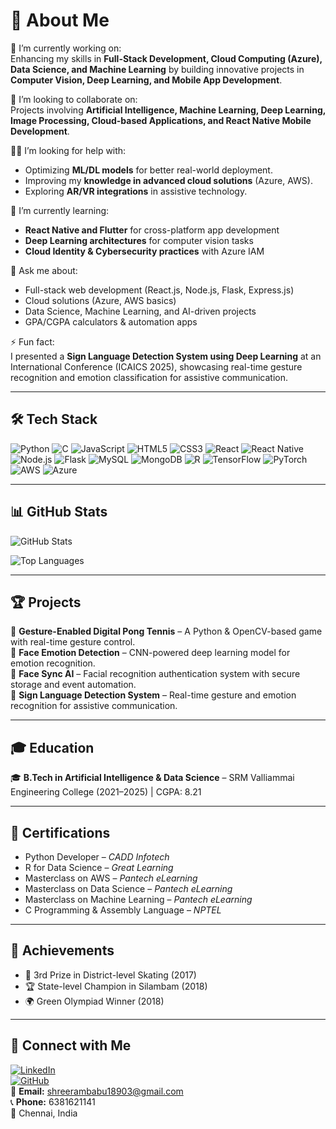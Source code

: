 # 👋 About Me

🚀 I’m currently working on:  
Enhancing my skills in **Full-Stack Development, Cloud Computing (Azure), Data Science, and Machine Learning** by building innovative projects in **Computer Vision, Deep Learning, and Mobile App Development**.

🤝 I’m looking to collaborate on:  
Projects involving **Artificial Intelligence, Machine Learning, Deep Learning, Image Processing, Cloud-based Applications, and React Native Mobile Development**.

🙋‍♂️ I’m looking for help with:  
- Optimizing **ML/DL models** for better real-world deployment.  
- Improving my **knowledge in advanced cloud solutions** (Azure, AWS).  
- Exploring **AR/VR integrations** in assistive technology.  

🌱 I’m currently learning:  
- **React Native and Flutter** for cross-platform app development  
- **Deep Learning architectures** for computer vision tasks  
- **Cloud Identity & Cybersecurity practices** with Azure IAM  

💬 Ask me about:  
- Full-stack web development (React.js, Node.js, Flask, Express.js)  
- Cloud solutions (Azure, AWS basics)  
- Data Science, Machine Learning, and AI-driven projects  
- GPA/CGPA calculators & automation apps  

⚡ Fun fact:  
I presented a **Sign Language Detection System using Deep Learning** at an International Conference (ICAICS 2025), showcasing real-time gesture recognition and emotion classification for assistive communication.

---

## 🛠 Tech Stack

![Python](https://img.shields.io/badge/Python-3776AB?style=for-the-badge&logo=python&logoColor=white)
![C](https://img.shields.io/badge/C-00599C?style=for-the-badge&logo=c&logoColor=white)
![JavaScript](https://img.shields.io/badge/JavaScript-F7DF1E?style=for-the-badge&logo=javascript&logoColor=black)
![HTML5](https://img.shields.io/badge/HTML5-E34F26?style=for-the-badge&logo=html5&logoColor=white)
![CSS3](https://img.shields.io/badge/CSS3-1572B6?style=for-the-badge&logo=css3&logoColor=white)
![React](https://img.shields.io/badge/React-20232A?style=for-the-badge&logo=react&logoColor=61DAFB)
![React Native](https://img.shields.io/badge/React_Native-20232A?style=for-the-badge&logo=react&logoColor=61DAFB)
![Node.js](https://img.shields.io/badge/Node.js-339933?style=for-the-badge&logo=node.js&logoColor=white)
![Flask](https://img.shields.io/badge/Flask-000000?style=for-the-badge&logo=flask&logoColor=white)
![MySQL](https://img.shields.io/badge/MySQL-4479A1?style=for-the-badge&logo=mysql&logoColor=white)
![MongoDB](https://img.shields.io/badge/MongoDB-47A248?style=for-the-badge&logo=mongodb&logoColor=white)
![R](https://img.shields.io/badge/R-276DC3?style=for-the-badge&logo=r&logoColor=white)
![TensorFlow](https://img.shields.io/badge/TensorFlow-FF6F00?style=for-the-badge&logo=tensorflow&logoColor=white)
![PyTorch](https://img.shields.io/badge/PyTorch-EE4C2C?style=for-the-badge&logo=pytorch&logoColor=white)
![AWS](https://img.shields.io/badge/AWS-232F3E?style=for-the-badge&logo=amazon-aws&logoColor=white)
![Azure](https://img.shields.io/badge/Microsoft_Azure-0078D4?style=for-the-badge&logo=microsoft-azure&logoColor=white)

---

## 📊 GitHub Stats

![GitHub Stats](https://github-readme-stats.vercel.app/api?username=Shree18903&show_icons=true&theme=radical)  

![Top Languages](https://github-readme-stats.vercel.app/api/top-langs/?username=Shree18903&layout=compact&theme=radical)

---

## 🏆 Projects

🔹 **Gesture-Enabled Digital Pong Tennis** – A Python & OpenCV-based game with real-time gesture control.  
🔹 **Face Emotion Detection** – CNN-powered deep learning model for emotion recognition.  
🔹 **Face Sync AI** – Facial recognition authentication system with secure storage and event automation.  
🔹 **Sign Language Detection System** – Real-time gesture and emotion recognition for assistive communication.  

---

## 🎓 Education

🎓 **B.Tech in Artificial Intelligence & Data Science** – SRM Valliammai Engineering College (2021–2025) | CGPA: 8.21  

---

## 📜 Certifications

- Python Developer – *CADD Infotech*  
- R for Data Science – *Great Learning*  
- Masterclass on AWS – *Pantech eLearning*  
- Masterclass on Data Science – *Pantech eLearning*  
- Masterclass on Machine Learning – *Pantech eLearning*  
- C Programming & Assembly Language – *NPTEL*  

---

## 🏅 Achievements

- 🥉 3rd Prize in District-level Skating (2017)  
- 🏆 State-level Champion in Silambam (2018)  
- 🌍 Green Olympiad Winner (2018)  

---

## 🔗 Connect with Me

[![LinkedIn](https://img.shields.io/badge/LinkedIn-0077B5?style=for-the-badge&logo=linkedin&logoColor=white)](https://www.linkedin.com/in/shreeram-babu-81067a244)  
[![GitHub](https://img.shields.io/badge/GitHub-000?style=for-the-badge&logo=github&logoColor=white)](https://github.com/Shree18903)  
📧 **Email:** shreerambabu18903@gmail.com  
📞 **Phone:** 6381621141  
📍 Chennai, India  

